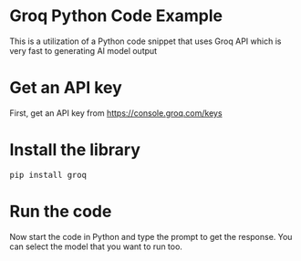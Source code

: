 # Groq Python Code Example
This is a utilization of a Python code snippet that uses Groq API which is very fast to generating AI model output

# Get an API key
First, get an API key from https://console.groq.com/keys

# Install the library
<pre>pip install groq</pre>

# Run the code
Now start the code in Python and type the prompt to get the response. You can select the model that you want to run too.
